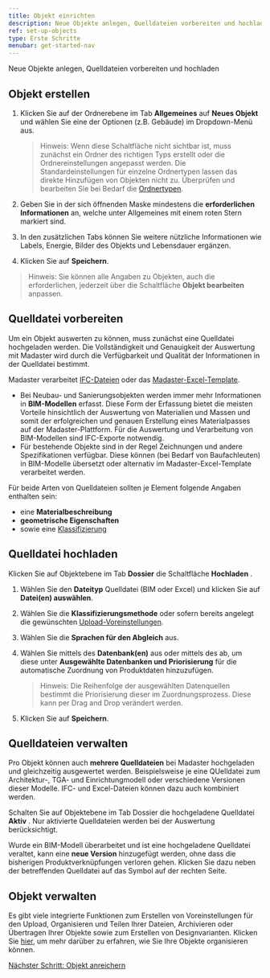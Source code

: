 ```yaml
---
title: Objekt einrichten
description: Neue Objekte anlegen, Quelldateien vorbereiten und hochladen
ref: set-up-objects
type: Erste Schritte
menubar: get-started-nav
---
```


Neue Objekte anlegen, Quelldateien vorbereiten und hochladen

## Objekt erstellen

1. Klicken Sie auf der Ordnerebene im Tab **Allgemeines** auf **Neues Objekt** <iconify-icon inline icon='mdi-plus-circle-outline'/> und wählen Sie eine der Optionen (z.B. Gebäude) im Dropdown-Menü aus.

   > Hinweis: Wenn diese Schaltfläche nicht sichtbar ist, muss zunächst ein Ordner des richtigen Typs erstellt oder die Ordnereinstellungen angepasst werden. Die Standardeinstellungen für einzelne Ordnertypen lassen das direkte Hinzufügen von Objekten nicht zu. Überprüfen und bearbeiten Sie bei Bedarf die <a href="../knowledge-base/folder-types-and-folder-structure" target="_blank">Ordnertypen</a>.

2. Geben Sie in der sich öffnenden Maske mindestens die **erforderlichen Informationen** an, welche unter Allgemeines mit einem roten Stern markiert sind.
3. In den zusätzlichen Tabs können Sie weitere nützliche Informationen wie Labels, Energie, Bilder des Objekts und Lebensdauer ergänzen.
4. Klicken Sie auf **Speichern**.

> Hinweis: Sie können alle Angaben zu Objekten, auch die erforderlichen, jederzeit über die Schaltfläche **Objekt bearbeiten** anpassen.


## Quelldatei vorbereiten

Um ein Objekt auswerten zu können, muss zunächst eine Quelldatei hochgeladen werden. Die Vollständigkeit und Genauigkeit der Auswertung mit Madaster wird durch die Verfügbarkeit und Qualität der Informationen in der Quelldatei bestimmt.

Madaster verarbeitet <a href="../knowledge-base/preparing-bim-ifc-source-files" target="_blank">IFC-Dateien</a> oder das <a href="../knowledge-base/preparing-excel-source-files" target="_blank">Madaster-Excel-Template</a>.

   * Bei Neubau- und Sanierungsobjekten werden immer mehr Informationen in **BIM-Modellen** erfasst. Diese Form der Erfassung bietet die meisten Vorteile hinsichtlich der Auswertung von Materialien und Massen und somit der erfolgreichen und genauen Erstellung eines Materialpasses auf der Madaster-Plattform. Für die Auswertung und Verarbeitung von BIM-Modellen sind IFC-Exporte notwendig.
   * Für bestehende Objekte sind in der Regel Zeichnungen und andere Spezifikationen verfügbar. Diese können (bei Bedarf von Baufachleuten) in BIM-Modelle übersetzt oder alternativ im Madaster-Excel-Template verarbeitet werden.

Für beide Arten von Quelldateien sollten je Element folgende Angaben enthalten sein:
   * eine **Materialbeschreibung**
   * **geometrische Eigenschaften**
   * sowie eine <a href="../knowledge-base/classifications#klassifizierung-der-objektelemente" target="_blank">Klassifizierung</a>

## Quelldatei hochladen

Klicken Sie auf Objektebene im Tab **Dossier** die Schaltfläche **Hochladen** <iconify-icon inline icon='mdi-upload'/>.

  1. Wählen Sie den **Dateityp** Quelldatei (BIM oder Excel) und klicken Sie auf **Datei(en) auswählen**.
  2. Wählen Sie die **Klassifizierungsmethode** oder sofern bereits angelegt die gewünschten <a href="../knowledge-base/stay-organized#organisieren-der-quelldateien" target="_blank">Upload-Voreinstellungen</a>.
  3. Wählen Sie die **Sprachen für den Abgleich** aus. 
  4. Wählen Sie mittels des <iconify-icon inline icon='mdi-plus-thick'/> **Datenbank(en)** aus oder mittels des <iconify-icon inline icon='mdi-minus-thick'/> ab, um diese unter **Ausgewählte Datenbanken und Priorisierung** für die automatische Zuordnung von Produktdaten hinzuzufügen.

     > Hinweis: Die Reihenfolge der ausgewählten Datenquellen bestimmt die Priorisierung dieser im Zuordnungsprozess. Diese kann per Drag and Drop verändert werden.

  5. Klicken Sie auf **Speichern**.
  
## Quelldateien verwalten

Pro Objekt können auch **mehrere Quelldateien** bei Madaster hochgeladen und gleichzeitig ausgewertet werden. Beispielsweise je eine QUelldatei zum Architektur-, TGA- und Einrichtungmodell oder verschiedene Versionen dieser Modelle. IFC- und Excel-Dateien können dazu auch kombiniert werden.

Schalten Sie auf Objektebene im Tab Dossier die hochgeladene Quelldatei **Aktiv** <iconify-icon inline icon='mdi-toggle-switch'/>. Nur aktivierte Quelldateien werden bei der Auswertung berücksichtigt.

Wurde ein BIM-Modell überarbeitet und ist eine hochgeladene Quelldatei veraltet, kann eine **neue Version** hinzugefügt werden, ohne dass die bisherigen Produktverknüpfungen verloren gehen. Klicken Sie dazu neben der betreffenden Quelldatei auf das Symbol <iconify-icon inline icon='mdi-upload-lock'/> auf der rechten Seite.

## Objekt verwalten

Es gibt viele integrierte Funktionen zum Erstellen von Voreinstellungen für den Upload, Organisieren und Teilen Ihrer Dateien, Archivieren oder Übertragen Ihrer Objekte sowie zum Erstellen von Designvarianten. Klicken Sie <a href="../knowledge-base/stay-organized" target="_blank">hier</a>, um mehr darüber zu erfahren, wie Sie Ihre Objekte organisieren können.

<a class="next-button" href="../get-started/enrich-objects-with-material-and-product-databases">Nächster Schritt: Objekt anreichern</a>